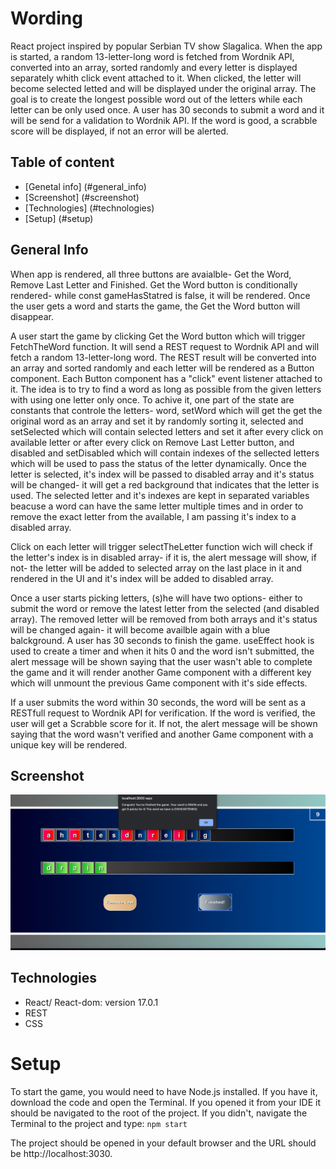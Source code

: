 # Wording
React project inspired by popular Serbian TV show Slagalica. When the app is started, a random 13-letter-long word is fetched from Wordnik API, converted into an array, sorted randomly and every letter is displayed separately whith click event attached to it. When clicked, the letter will become selected letted and will be displayed under the original array. The goal is to create the longest possible word out of the letters while each letter can be only used once. A user has 30 seconds to submit a word and it will be send for a validation to Wordnik API. If the word is good, a scrabble score will be displayed, if not an error will be alerted. 

## Table of content

* [Genetal info] (#general_info)
* [Screenshot] (#screenshot)
* [Technologies] (#technologies)
* [Setup] (#setup)

## General Info
When app is rendered, all three buttons are avaialble- Get the Word, Remove Last Letter and Finished. Get the Word button is conditionally rendered- while const gameHasStatred is false, it will be rendered. Once the user gets a word and starts the game, the Get the Word button will disappear. 

A user start the game by clicking Get the Word button which will trigger FetchTheWord function. It will send a REST request to Wordnik API and will fetch a random 13-letter-long word. The REST result will be converted into an array and sorted randomly and each letter will be rendered as a Button component. Each Button component has a "click" event listener attached to it. The idea is to try to find a word as long as possible from the given letters with using one letter only once. To achive it, one part of the state are constants that controle the letters- word, setWord which will get the get the original word as an array and set it by randomly sorting it, selected and setSelected which will contain selected letters and set it after every click on available letter or after every click on Remove Last Letter button, and disabled and setDisabled which will contain indexes of the sellected letters which will be used to pass the status of the letter dynamically. Once the letter is selected, it's index will be passed to disabled array and it's status will be changed- it will get a red background that indicates that the letter is used. The selected letter and it's indexes are kept in separated variables beacuse a word can have the same letter multiple times and in order to remove the exact letter from the available, I am passing it's index to a disabled array. 

Click on each letter will trigger selectTheLetter function wich will check if the letter's index is in disabled array- if it is, the alert message will show, if not- the letter will be added to selected array on the last place in it and rendered in the UI and it's index will be added to disabled array. 

Once a user starts picking letters, (s)he will have two options- either to submit the word or remove the latest letter from the selected (and disabled array). The removed letter will be removed from both arrays and it's status will be changed again- it will become availble again with a blue balckground. A user has 30 seconds to finish the game. useEffect hook is used to create a timer and when it hits 0 and the word isn't submitted, the alert message will be shown saying that the user wasn't able to complete the game and it will render another Game component with a different key which will unmount the previous Game component with it's side effects. 

If a user submits the word within 30 seconds, the word will be sent as a RESTfull request to Wordnik API for verification. If the word is verified, the user will get a Scrabble score for it. If not, the alert message will be shown saying that the word wasn't verified and another Game component with a unique key will be rendered. 

## Screenshot
![alt text](https://github.com/lazarmilovic/Wording/blob/main/Preview.png?raw=true)

## Technologies 

* React/ React-dom: version 17.0.1
* REST
* CSS

# Setup

To start the game, you would need to have Node.js installed. If you have it, download the code and open the Terminal. If you opened it from your IDE it should be navigated to the root of the project. If you didn't, navigate the Terminal to the project and type: 
`npm start`

The project should be opened in your default browser and the URL should be http://localhost:3030.

